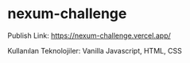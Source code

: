# nexum-challenge

Publish Link: https://nexum-challenge.vercel.app/


Kullanılan Teknolojiler: Vanilla Javascript, HTML, CSS
